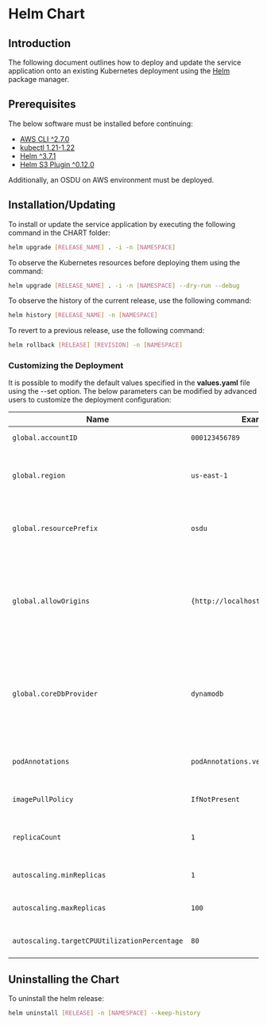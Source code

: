 # Helm Chart

## Introduction
The following document outlines how to deploy and update the service application onto an existing Kubernetes deployment using the [Helm](https://helm.sh) package manager.

## Prerequisites
The below software must be installed before continuing:
* [AWS CLI ^2.7.0](https://docs.aws.amazon.com/cli/latest/userguide/getting-started-install.html)
* [kubectl 1.21-1.22](https://kubernetes.io/docs/tasks/tools/)
* [Helm ^3.7.1](https://helm.sh/docs/intro/install/)
* [Helm S3 Plugin ^0.12.0](https://github.com/hypnoglow/helm-s3)

Additionally, an OSDU on AWS environment must be deployed.

## Installation/Updating
To install or update the service application by executing the following command in the CHART folder:

```bash
helm upgrade [RELEASE_NAME] . -i -n [NAMESPACE]
```

To observe the Kubernetes resources before deploying them using the command:
```bash
helm upgrade [RELEASE_NAME] . -i -n [NAMESPACE] --dry-run --debug
```

To observe the history of the current release, use the following command:
```bash
helm history [RELEASE_NAME] -n [NAMESPACE]
```

To revert to a previous release, use the following command:
```bash
helm rollback [RELEASE] [REVISION] -n [NAMESPACE]
```

### Customizing the Deployment
It is possible to modify the default values specified in the **values.yaml** file using the --set option. The below parameters can be modified by advanced users to customize the deployment configuration:

| Name | Example Value | Description | Type | Required |
| ---  | ------------- | ----------- | ---- | -------- |
| `global.accountID` | `000123456789` | The AWS account ID. | int | yes |
| `global.region` | `us-east-1` | The AWS region containing the OSDU deployment. | str | yes |
| `global.resourcePrefix` | `osdu` | The resource prefix of the OSDU deployment. | str | yes |
| `global.allowOrigins` | `{http://localhost,https://www.osdu.aws}` | A list of domains that are permitted by CORS policy. An empty list permits all origins. | array[str] | no |
| `global.coreDbProvider` | `dynamodb` | The database provider of the Core services. Either dynamodb or mongodb. | str | no |
| `podAnnotations` | `podAnnotations.version=v1.0.0` | Additional annotations on the service pod | dict | no |
| `imagePullPolicy` | `IfNotPresent` | The service image pull policy | str | no |
| `replicaCount` | `1` | The number of pod replicas to be deployed | int | no |
| `autoscaling.minReplicas` | `1` | Minimum number of pod replicas | int | no |
| `autoscaling.maxReplicas` | `100` | Maximum number of pod replicas | int | no |
| `autoscaling.targetCPUUtilizationPercentage` | `80` | CPU utilization target | int | no |

## Uninstalling the Chart
To uninstall the helm release:

```bash
helm uninstall [RELEASE] -n [NAMESPACE] --keep-history
```